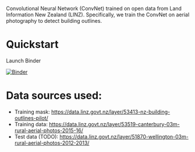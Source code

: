 Convolutional Neural Network (ConvNet) trained on open data from Land Information New Zealand (LINZ). Specifically, we train the ConvNet on aerial photography to detect building outlines.

# Quickstart

Launch Binder

[![Binder](https://mybinder.org/badge.svg)](https://mybinder.org/v2/gh/weiji14/nz_convnet/master)

# Data sources used:

- Training mask: https://data.linz.govt.nz/layer/53413-nz-building-outlines-pilot/
- Training data: https://data.linz.govt.nz/layer/53519-canterbury-03m-rural-aerial-photos-2015-16/
- Test data (TODO): https://data.linz.govt.nz/layer/51870-wellington-03m-rural-aerial-photos-2012-2013/
